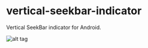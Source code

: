 vertical-seekbar-indicator
==========================

Vertical SeekBar indicator for Android.


![alt tag](https://www.dropbox.com/s/vov0dmnojvrnp06/Screenshot%202014-04-08%2015.43.04.png)